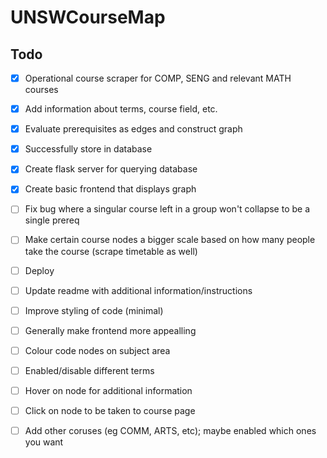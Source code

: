 # UNSWCourseMap

## Todo
- [x] Operational course scraper for COMP, SENG and relevant MATH courses
- [x] Add information about terms, course field, etc.
- [x] Evaluate prerequisites as edges and construct graph
- [x] Successfully store in database
- [x] Create flask server for querying database
- [x] Create basic frontend that displays graph
- [ ] Fix bug where a singular course left in a group won't collapse to be a single prereq
- [ ] Make certain course nodes a bigger scale based on how many people take the course (scrape timetable as well)
- [ ] Deploy
- [ ] Update readme with additional information/instructions
- [ ] Improve styling of code (minimal)
- [ ] Generally make frontend more appealling
- [ ] Colour code nodes on subject area
- [ ] Enabled/disable different terms
- [ ] Hover on node for additional information
- [ ] Click on node to be taken to course page
- [ ] Add other coruses (eg COMM, ARTS, etc); maybe enabled which ones you want


